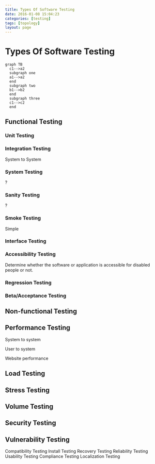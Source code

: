 ```yaml
---
title: Types Of Software Testing
date: 2016-01-08 15:04:23
categories: [testing]
tags: [topology]
layout: page
---
```


# Types Of Software Testing

```mermaid
graph TB
  c1-->a2
  subgraph one
  a1-->a2
  end
  subgraph two
  b1-->b2
  end
  subgraph three
  c1-->c2
  end
```


## Functional Testing

### Unit Testing
### Integration Testing

System to System

### System Testing

?

### Sanity Testing

?

### Smoke Testing

Simple

### Interface Testing



### Accessibility Testing

Determine whether the software or application is accessible for disabled people or not.

### Regression Testing
### Beta/Acceptance Testing

## Non-functional Testing

## Performance Testing

System to system

User to system

Website performance

## Load Testing

## Stress Testing

## Volume Testing

## Security Testing
## Vulnerability Testing

Compatibility Testing
Install Testing
Recovery Testing
Reliability Testing
Usability Testing
Compliance Testing
Localization Testing
